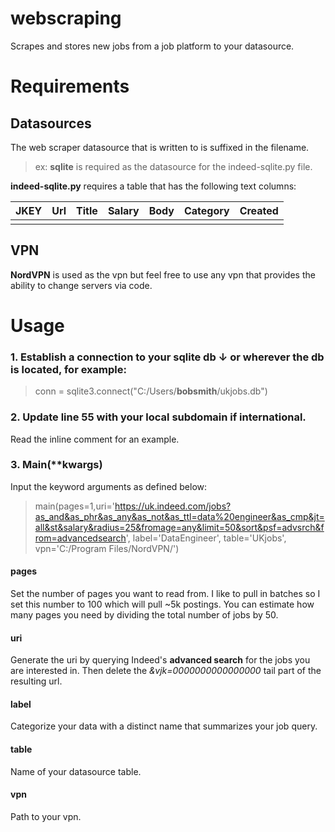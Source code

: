 # webscraping
Scrapes and stores new jobs from a job platform to your datasource.

# Requirements
## Datasources
The web scraper datasource that is written to is suffixed in the filename. 
> ex: **sqlite** is required as the datasource for the indeed-sqlite.py file.
> 
**indeed-sqlite.py** requires a table that has the following text columns:

|JKEY|Url|Title|Salary|Body|Category|Created| 
|--|--|--|--|--|--|--| 
| | | | | | | | 

## VPN
**NordVPN** is used as the vpn but feel free to use any vpn that provides the ability to change servers via code.

# Usage

 ### 1. Establish a connection to your sqlite db  ↓ or wherever the db is located, for example:

> conn = sqlite3.connect("C:/Users/**bobsmith**/ukjobs.db")

### 2. Update line 55 with your local subdomain if international.
Read the inline comment for an example.

### 3. Main(**kwargs)
Input the keyword arguments as defined below:
>main(pages=1,uri='https://uk.indeed.com/jobs?as_and&as_phr&as_any&as_not&as_ttl=data%20engineer&as_cmp&jt=all&st&salary&radius=25&fromage=any&limit=50&sort&psf=advsrch&from=advancedsearch', label='DataEngineer', table='UKjobs', vpn='C:/Program Files/NordVPN/')
#### pages
Set the number of pages you want to read from. I like to pull in batches so I set this number to 100 which will pull ~5k postings. You can estimate how many pages you need by dividing the total number of jobs by 50.  

#### uri
Generate the uri by querying Indeed's **advanced search** for the jobs you are interested in. Then delete the *&vjk=0000000000000000* tail part of the resulting url.

#### label
Categorize your data with a distinct name that summarizes your job query.

#### table
Name of your datasource table.

#### vpn
Path to your vpn.
